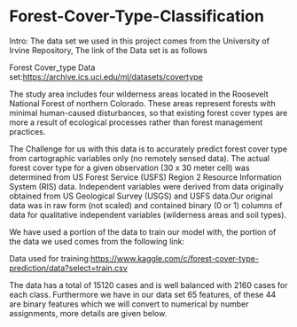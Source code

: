 # Forest-Cover-Type-Classification
Intro: The data set we used in this project comes from the University of Irvine Repository, The link of the Data set is as follows

Forest Cover_type Data set:https://archive.ics.uci.edu/ml/datasets/covertype

The study area includes four wilderness areas located in the Roosevelt National Forest of northern Colorado. These areas represent forests with minimal human-caused disturbances, so that existing forest cover types are more a result of ecological processes rather than forest management practices.

The Challenge for us with this data is to accurately predict forest cover type from cartographic variables only (no remotely sensed data). The actual forest cover type for a given observation (30 x 30 meter cell) was determined from US Forest Service (USFS) Region 2 Resource Information System (RIS) data. Independent variables were derived from data originally obtained from US Geological Survey (USGS) and USFS data.Our original data was in raw form (not scaled) and contained binary (0 or 1) columns of data for qualitative independent variables (wilderness areas and soil types).

We have used a portion of the data to train our model with, the portion of the data we used comes from the following link:

Data used for training:https://www.kaggle.com/c/forest-cover-type-prediction/data?select=train.csv

The data has a total of 15120 cases and is well balanced with 2160  cases for each class. Furthermore we have in our data set 65 features,  of these 44 are binary features which we will convert to numerical by number assignments, more details are given below.

